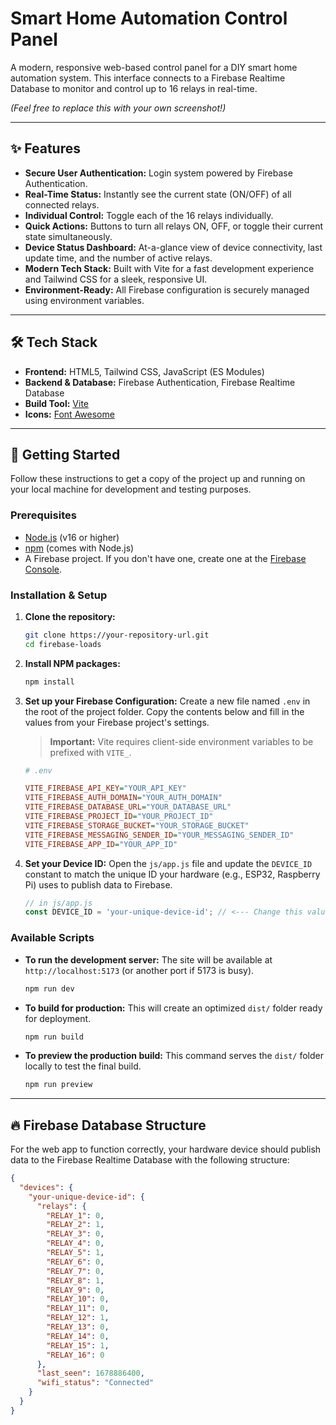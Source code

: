 # Smart Home Automation Control Panel

A modern, responsive web-based control panel for a DIY smart home automation system. This interface connects to a Firebase Realtime Database to monitor and control up to 16 relays in real-time.


*(Feel free to replace this with your own screenshot!)*

---

## ✨ Features

-   **Secure User Authentication:** Login system powered by Firebase Authentication.
-   **Real-Time Status:** Instantly see the current state (ON/OFF) of all connected relays.
-   **Individual Control:** Toggle each of the 16 relays individually.
-   **Quick Actions:** Buttons to turn all relays ON, OFF, or toggle their current state simultaneously.
-   **Device Status Dashboard:** At-a-glance view of device connectivity, last update time, and the number of active relays.
-   **Modern Tech Stack:** Built with Vite for a fast development experience and Tailwind CSS for a sleek, responsive UI.
-   **Environment-Ready:** All Firebase configuration is securely managed using environment variables.

---

## 🛠️ Tech Stack

-   **Frontend:** HTML5, Tailwind CSS, JavaScript (ES Modules)
-   **Backend & Database:** Firebase Authentication, Firebase Realtime Database
-   **Build Tool:** [Vite](https://vitejs.dev/)
-   **Icons:** [Font Awesome](https://fontawesome.com/)

---

## 🚀 Getting Started

Follow these instructions to get a copy of the project up and running on your local machine for development and testing purposes.

### Prerequisites

-   [Node.js](https://nodejs.org/) (v16 or higher)
-   [npm](https://www.npmjs.com/) (comes with Node.js)
-   A Firebase project. If you don't have one, create one at the [Firebase Console](https://console.firebase.google.com/).

### Installation & Setup

1.  **Clone the repository:**
    ```bash
    git clone https://your-repository-url.git
    cd firebase-loads
    ```

2.  **Install NPM packages:**
    ```bash
    npm install
    ```

3.  **Set up your Firebase Configuration:**
    Create a new file named `.env` in the root of the project folder. Copy the contents below and fill in the values from your Firebase project's settings.

    > **Important:** Vite requires client-side environment variables to be prefixed with `VITE_`.

    ```ini
    # .env

    VITE_FIREBASE_API_KEY="YOUR_API_KEY"
    VITE_FIREBASE_AUTH_DOMAIN="YOUR_AUTH_DOMAIN"
    VITE_FIREBASE_DATABASE_URL="YOUR_DATABASE_URL"
    VITE_FIREBASE_PROJECT_ID="YOUR_PROJECT_ID"
    VITE_FIREBASE_STORAGE_BUCKET="YOUR_STORAGE_BUCKET"
    VITE_FIREBASE_MESSAGING_SENDER_ID="YOUR_MESSAGING_SENDER_ID"
    VITE_FIREBASE_APP_ID="YOUR_APP_ID"
    ```

4.  **Set your Device ID:**
    Open the `js/app.js` file and update the `DEVICE_ID` constant to match the unique ID your hardware (e.g., ESP32, Raspberry Pi) uses to publish data to Firebase.

    ```javascript
    // in js/app.js
    const DEVICE_ID = 'your-unique-device-id'; // <--- Change this value
    ```

### Available Scripts

-   **To run the development server:**
    The site will be available at `http://localhost:5173` (or another port if 5173 is busy).
    ```bash
    npm run dev
    ```

-   **To build for production:**
    This will create an optimized `dist/` folder ready for deployment.
    ```bash
    npm run build
    ```

-   **To preview the production build:**
    This command serves the `dist/` folder locally to test the final build.
    ```bash
    npm run preview
    ```

---

## 🔥 Firebase Database Structure

For the web app to function correctly, your hardware device should publish data to the Firebase Realtime Database with the following structure:

```json
{
  "devices": {
    "your-unique-device-id": {
      "relays": {
        "RELAY_1": 0,
        "RELAY_2": 1,
        "RELAY_3": 0,
        "RELAY_4": 0,
        "RELAY_5": 1,
        "RELAY_6": 0,
        "RELAY_7": 0,
        "RELAY_8": 1,
        "RELAY_9": 0,
        "RELAY_10": 0,
        "RELAY_11": 0,
        "RELAY_12": 1,
        "RELAY_13": 0,
        "RELAY_14": 0,
        "RELAY_15": 1,
        "RELAY_16": 0
      },
      "last_seen": 1678886400,
      "wifi_status": "Connected"
    }
  }
}